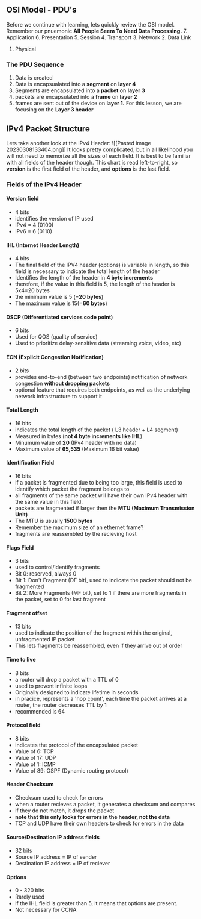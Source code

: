 ## OSI Model - PDU's
Before we continue with learning, lets quickly review the OSI model. Remember our pnuemonic **All People Seem To Need Data Processing.**
7. Application
6. Presentation
5. Session
4. Transport
3. Network
2. Data Link
1. Physical
### The PDU Sequence 
1. Data is created
2. Data is encapsualated into a **segment** on **layer 4**
3. Segments are encapsulated into a **packet** on **layer 3**
4. packets are encapsulated into a **frame** on **layer 2**
5. frames are sent out of the device on **layer 1.**
For this lesson, we are focusing on the **Layer 3 header**

## IPv4 Packet Structure
Lets take another look at the IPv4 Header:
![[Pasted image 20230308133404.png]]
It looks pretty complicated, but in all likelihood you will not need to memorize all the sizes of each field. It is best to be familiar with all fields of the header though. This chart is read left-to-right, so **version** is the first field of the header, and **options** is the last field.
### Fields of the IPv4 Header
#### Version field
- 4 bits
- identifies the version of IP used
- IPv4 = 4 (0100)
- IPv6 = 6 (0110)
#### IHL (Internet Header Length)
- 4 bits
- The final field of the IPV4 header (options) is variable in length, so this field is necessary to indicate the total length of the header
- Identifies the length of the header in **4 byte increments**
- therefore, if the value in this field is 5, the length of the header is 5x4=20 bytes
- the minimum value is 5 (=**20 bytes**)
- The maximum value is 15(=**60 bytes**)
#### DSCP (Differentiated services code point)
- 6 bits
- Used for QOS (quality of service)
- Used to prioritize delay-sensitive data (streaming voice, video, etc)
#### ECN (Explicit Congestion Notification)
- 2 bits
- provides end-to-end (between two endpoints) notification of network congestion **without dropping packets**
- optional feature that requires both endpoints, as well as the underlying network infrastructure to support it
#### Total Length
- 16 bits
- indicates the total length of the packet ( L3 header + L4 segment)
- Measured in bytes (**not 4 byte increments like IHL**)
- Minumum value of **20** (IPv4 header with no data)
- Maximum value of **65,535** (Maximum 16 bit value)
#### Identification Field
- 16 bits
- if a packet is fragmented due to being too large, this field is used to identify which packet the fragment belongs to
- all fragments of the same packet will have their own IPv4 header with the same value in this field.
- packets are fragmented if larger then the **MTU (Maximum Transmission Unit)**
- The MTU is usually **1500 bytes**
- Remember the maximum size of an ethernet frame?
- fragments are reassembled by the recieving host
#### Flags Field
- 3 bits
- used to control/identify fragments
- Bit 0: reserved, always 0
- Bit 1: Don't Fragment (DF bit), used to indicate the packet should not be fragmented
- Bit 2: More Fragments (MF bit), set to 1 if there are more fragments in the packet, set to 0 for last fragment
#### Fragment offset
- 13 bits
- used to indicate the position of the fragment within the original, unfragmented IP packet
- This lets fragments be reassembled, even if they arrive out of order
#### Time to live
- 8 bits
- a router will drop a packet with a TTL of 0
- used to prevent infinite loops
- Originally designed to indicate lifetime in seconds
- in pracice, represents a 'hop count', each time the packet arrives at a router, the router decreases TTL by 1
- recommended is 64
#### Protocol field
- 8 bits
- indicates the protocol of the encapsulated packet
- Value of 6: TCP
- Value of 17: UDP
- Value of 1: ICMP
- Value of 89: OSPF (Dynamic routing protocol)
#### Header Checksum
- Checksum used to check for errors
- when a router recieves a packet, it generates a checksum and compares
- if they do not match, it drops the packet
- **note that this only looks for errors in the header, not the data**
- TCP and UDP have their own headers to check for errors in the data
#### Source/Destination IP address fields
- 32 bits
- Source IP address = IP of sender
- Destination IP address = IP of reciever
#### Options
- 0 - 320 bits
- Rarely used
- if the IHL field is greater than 5, it means that options are present. 
- Not necessary for CCNA